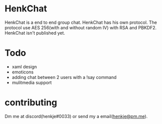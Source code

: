 # HenkChat
HenkChat is a end to end group chat.
HenkChat has his own protocol. The protocol use AES 256(with and without random IV) with RSA and PBKDF2.
HenkChat isn't published yet.

# Todo
- xaml design
- emoticons
- adding chat between 2 users with a !say command
- mulitmedia support

# contributing
Dm me at discord(henkje#0033) or send my a email(henkje@pm.me).
